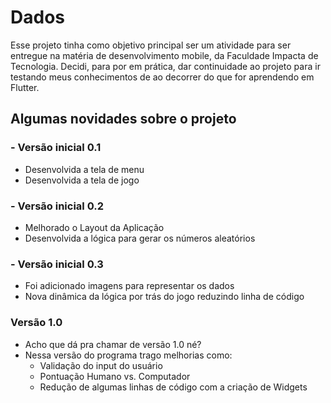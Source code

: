 # Dados

Esse projeto tinha como objetivo principal ser um atividade para ser entregue na matéria de desenvolvimento mobile, da Faculdade Impacta de Tecnologia.
Decidi, para por em prática, dar continuidade ao projeto para ir testando meus conhecimentos de ao decorrer do que for aprendendo em Flutter.

## Algumas novidades sobre o projeto

### - Versão inicial 0.1
 - Desenvolvida a tela de menu
 - Desenvolvida a tela de jogo

### - Versão inicial 0.2
- Melhorado o Layout da Aplicação
- Desenvolvida a lógica para gerar os números aleatórios

### - Versão inicial 0.3
- Foi adicionado imagens para representar os dados
- Nova dinâmica da lógica por trás do jogo reduzindo linha de código

### Versão 1.0
- Acho que dá pra chamar de versão 1.0 né?
- Nessa versão do programa trago melhorias como:
  * Validação do input do usuário
  * Pontuação Humano vs. Computador
  * Redução de algumas linhas de código com a criação de Widgets